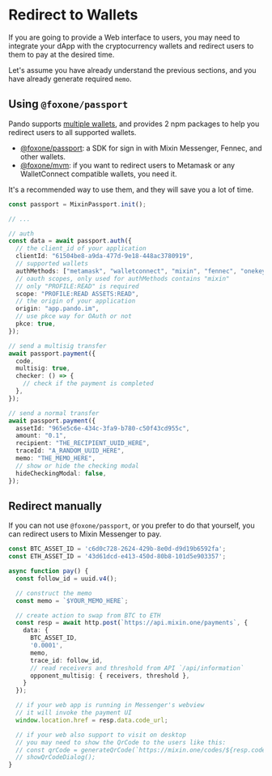 # Redirect to Wallets

If you are going to provide a Web interface to users, you may need to integrate your dApp with the cryptocurrency wallets and redirect users to them to pay at the desired time.

Let's assume you have already understand the previous sections, and you have already generate required `memo`.

## Using `@foxone/passport`

Pando supports [multiple wallets](./wallets), and provides 2 npm packages to help you redirect users to all supported wallets.

- [@foxone/passport](https://www.npmjs.com/package/@foxone/mixin-passport): a SDK for sign in with Mixin Messenger, Fennec, and other wallets.
- [@foxone/mvm](https://www.npmjs.com/package/@foxone/mvm): if you want to redirect users to Metamask or any WalletConnect compatible wallets, you need it.

It's a recommended way to use them, and they will save you a lot of time.

```typescript
const passport = MixinPassport.init();

// ...

// auth
const data = await passport.auth({
  // the client_id of your application
  clientId: "61504be8-a9da-477d-9e18-448ac3780919",
  // supported wallets
  authMethods: ["metamask", "walletconnect", "mixin", "fennec", "onekey"],
  // oauth scopes, only used for authMethods contains "mixin"
  // only "PROFILE:READ" is required
  scope: "PROFILE:READ ASSETS:READ",
  // the origin of your application
  origin: "app.pando.im",
  // use pkce way for OAuth or not
  pkce: true,
});

// send a multisig transfer
await passport.payment({
  code,
  multisig: true,
  checker: () => {
    // check if the payment is completed
  },
});

// send a normal transfer
await passport.payment({
  assetId: "965e5c6e-434c-3fa9-b780-c50f43cd955c",
  amount: "0.1",
  recipient: "THE_RECIPIENT_UUID_HERE",
  traceId: "A_RANDOM_UUID_HERE",
  memo: "THE_MEMO_HERE",
  // show or hide the checking modal
  hideCheckingModal: false,
});
```

## Redirect manually

If you can not use `@foxone/passport`, or you prefer to do that yourself, you can redirect users to Mixin Messenger to pay.

```typescript
const BTC_ASSET_ID = 'c6d0c728-2624-429b-8e0d-d9d19b6592fa';
const ETH_ASSET_ID = '43d61dcd-e413-450d-80b8-101d5e903357';

async function pay() {
  const follow_id = uuid.v4();

  // construct the memo
  const memo = `$YOUR_MEMO_HERE`;

  // create action to swap from BTC to ETH
  const resp = await http.post(`https://api.mixin.one/payments`, {
    data: {
      BTC_ASSET_ID,
      '0.0001',
      memo,
      trace_id: follow_id,
      // read receivers and threshold from API `/api/information`
      opponent_multisig: { receivers, threshold },
    }
  });

  // if your web app is running in Messenger's webview
  // it will invoke the payment UI
  window.location.href = resp.data.code_url;

  // if your web also support to visit on desktop
  // you may need to show the QrCode to the users like this:
  // const qrCode = generateQrCode(`https://mixin.one/codes/${resp.coded}`)
  // showQrCodeDialog();
}
```